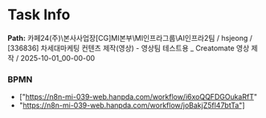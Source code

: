 # Task Info

**Path:** 카페24(주)\본사사업장\[CG]MI본부\MI인프라그룹\AI인프라2팀 / hsjeong / [336836] 차세대마케팅 컨텐츠 제작(영상) - 영상팀 테스트용 _ Creatomate 영상 제작 / 2025-10-01_00-00-00

### BPMN
- ["https://n8n-mi-039-web.hanpda.com/workflow/i6xoQQFDGOukaRfT"
- "https://n8n-mi-039-web.hanpda.com/workflow/joBakjZ5fl47btTa"]

